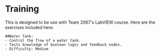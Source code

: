 Training
========

This is designed to be use with Team 2067's LabVIEW course.
Here are the exercises included here:

```
##Water Tank:
- Control the flow of a water tank.
- Tests knowledge of boolean logic and feedback nodes.
- Difficulty: Medium
```
